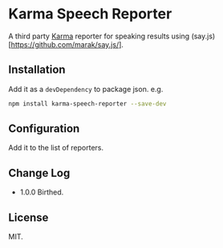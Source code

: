 Karma Speech Reporter
===

A third party [Karma](http://karma-runner.github.io/) reporter for speaking results using (say.js)[https://github.com/marak/say.js/].

Installation
---

Add it as a `devDependency` to package json. e.g.

```bash
npm install karma-speech-reporter --save-dev
```


Configuration
---

Add it to the list of reporters.


Change Log
---

- 1.0.0 Birthed.


License
---

MIT.

